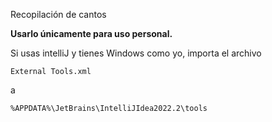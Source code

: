 Recopilación de cantos

**Usarlo únicamente para uso personal.**

Si usas intelliJ y tienes Windows como yo, importa el archivo

    External Tools.xml

a

    %APPDATA%\JetBrains\IntelliJIdea2022.2\tools